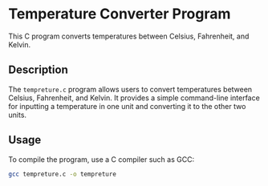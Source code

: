 # Temperature Converter Program

This C program converts temperatures between Celsius, Fahrenheit, and Kelvin.

## Description

The `tempreture.c` program allows users to convert temperatures between Celsius, Fahrenheit, and Kelvin. It provides a simple command-line interface for inputting a temperature in one unit and converting it to the other two units.

## Usage

To compile the program, use a C compiler such as GCC:

```bash
gcc tempreture.c -o tempreture
```
